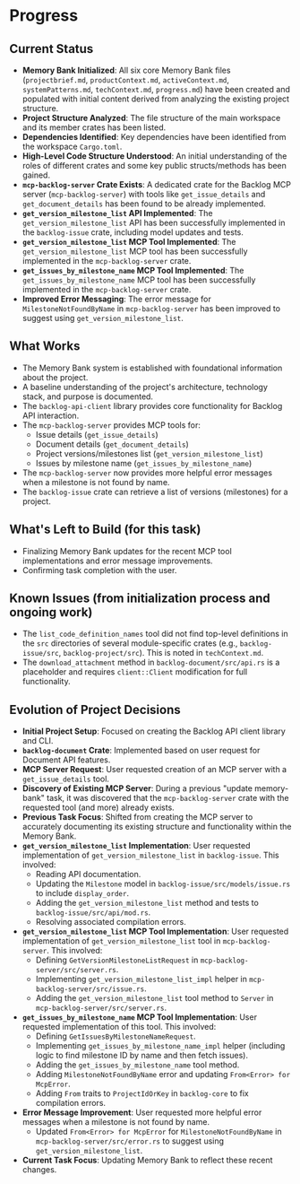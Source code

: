 # Progress

## Current Status
-   **Memory Bank Initialized**: All six core Memory Bank files (`projectbrief.md`, `productContext.md`, `activeContext.md`, `systemPatterns.md`, `techContext.md`, `progress.md`) have been created and populated with initial content derived from analyzing the existing project structure.
-   **Project Structure Analyzed**: The file structure of the main workspace and its member crates has been listed.
-   **Dependencies Identified**: Key dependencies have been identified from the workspace `Cargo.toml`.
-   **High-Level Code Structure Understood**: An initial understanding of the roles of different crates and some key public structs/methods has been gained.
-   **`mcp-backlog-server` Crate Exists**: A dedicated crate for the Backlog MCP server (`mcp-backlog-server`) with tools like `get_issue_details` and `get_document_details` has been found to be already implemented.
-   **`get_version_milestone_list` API Implemented**: The `get_version_milestone_list` API has been successfully implemented in the `backlog-issue` crate, including model updates and tests.
-   **`get_version_milestone_list` MCP Tool Implemented**: The `get_version_milestone_list` MCP tool has been successfully implemented in the `mcp-backlog-server` crate.
-   **`get_issues_by_milestone_name` MCP Tool Implemented**: The `get_issues_by_milestone_name` MCP tool has been successfully implemented in the `mcp-backlog-server` crate.
-   **Improved Error Messaging**: The error message for `MilestoneNotFoundByName` in `mcp-backlog-server` has been improved to suggest using `get_version_milestone_list`.

## What Works
-   The Memory Bank system is established with foundational information about the project.
-   A baseline understanding of the project's architecture, technology stack, and purpose is documented.
-   The `backlog-api-client` library provides core functionality for Backlog API interaction.
-   The `mcp-backlog-server` provides MCP tools for:
    - Issue details (`get_issue_details`)
    - Document details (`get_document_details`)
    - Project versions/milestones list (`get_version_milestone_list`)
    - Issues by milestone name (`get_issues_by_milestone_name`)
-   The `mcp-backlog-server` now provides more helpful error messages when a milestone is not found by name.
-   The `backlog-issue` crate can retrieve a list of versions (milestones) for a project.

## What's Left to Build (for this task)
-   Finalizing Memory Bank updates for the recent MCP tool implementations and error message improvements.
-   Confirming task completion with the user.

## Known Issues (from initialization process and ongoing work)
-   The `list_code_definition_names` tool did not find top-level definitions in the `src` directories of several module-specific crates (e.g., `backlog-issue/src`, `backlog-project/src`). This is noted in `techContext.md`.
-   The `download_attachment` method in `backlog-document/src/api.rs` is a placeholder and requires `client::Client` modification for full functionality.

## Evolution of Project Decisions
-   **Initial Project Setup**: Focused on creating the Backlog API client library and CLI.
-   **`backlog-document` Crate**: Implemented based on user request for Document API features.
-   **MCP Server Request**: User requested creation of an MCP server with a `get_issue_details` tool.
-   **Discovery of Existing MCP Server**: During a previous "update memory-bank" task, it was discovered that the `mcp-backlog-server` crate with the requested tool (and more) already exists.
-   **Previous Task Focus**: Shifted from creating the MCP server to accurately documenting its existing structure and functionality within the Memory Bank.
-   **`get_version_milestone_list` Implementation**: User requested implementation of `get_version_milestone_list` in `backlog-issue`. This involved:
    -   Reading API documentation.
    -   Updating the `Milestone` model in `backlog-issue/src/models/issue.rs` to include `display_order`.
    -   Adding the `get_version_milestone_list` method and tests to `backlog-issue/src/api/mod.rs`.
    -   Resolving associated compilation errors.
-   **`get_version_milestone_list` MCP Tool Implementation**: User requested implementation of `get_version_milestone_list` tool in `mcp-backlog-server`. This involved:
    -   Defining `GetVersionMilestoneListRequest` in `mcp-backlog-server/src/server.rs`.
    -   Implementing `get_version_milestone_list_impl` helper in `mcp-backlog-server/src/issue.rs`.
    -   Adding the `get_version_milestone_list` tool method to `Server` in `mcp-backlog-server/src/server.rs`.
-   **`get_issues_by_milestone_name` MCP Tool Implementation**: User requested implementation of this tool. This involved:
    -   Defining `GetIssuesByMilestoneNameRequest`.
    -   Implementing `get_issues_by_milestone_name_impl` helper (including logic to find milestone ID by name and then fetch issues).
    -   Adding the `get_issues_by_milestone_name` tool method.
    -   Adding `MilestoneNotFoundByName` error and updating `From<Error> for McpError`.
    -   Adding `From` traits to `ProjectIdOrKey` in `backlog-core` to fix compilation errors.
-   **Error Message Improvement**: User requested more helpful error messages when a milestone is not found by name.
    -   Updated `From<Error> for McpError` for `MilestoneNotFoundByName` in `mcp-backlog-server/src/error.rs` to suggest using `get_version_milestone_list`.
-   **Current Task Focus**: Updating Memory Bank to reflect these recent changes.
